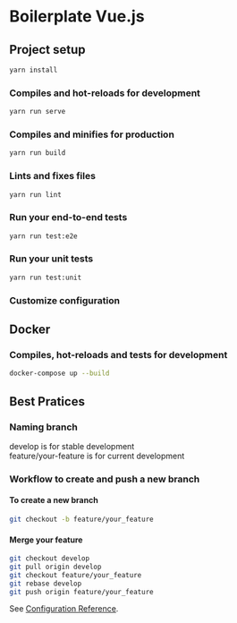 # Boilerplate Vue.js

## Project setup

```bash
yarn install
```

### Compiles and hot-reloads for development

```bash
yarn run serve
```

### Compiles and minifies for production

```bash
yarn run build
```

### Lints and fixes files

```bash
yarn run lint
```

### Run your end-to-end tests

```bash
yarn run test:e2e
```

### Run your unit tests

```bash
yarn run test:unit
```

### Customize configuration

## Docker

### Compiles, hot-reloads and tests for development

```bash
docker-compose up --build
```

## Best Pratices

### Naming branch

develop is for stable development\
feature/your-feature is for current development

### Workflow to create and push a new branch

#### To create a new branch

```bash
git checkout -b feature/your_feature
```

#### Merge your feature

```bash
git checkout develop
git pull origin develop
git checkout feature/your_feature
git rebase develop
git push origin feature/your_feature
```

See [Configuration Reference](https://cli.vuejs.org/config/).
